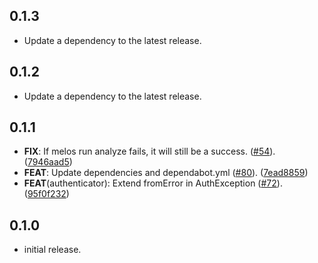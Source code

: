 ## 0.1.3

 - Update a dependency to the latest release.

## 0.1.2

 - Update a dependency to the latest release.

## 0.1.1

 - **FIX**: If melos run analyze fails, it will still be a success. ([#54](https://github.com/altive/altfire/issues/54)). ([7946aad5](https://github.com/altive/altfire/commit/7946aad574c0069ccdc861ef313236d6cf83d685))
 - **FEAT**: Update dependencies and dependabot.yml  ([#80](https://github.com/altive/altfire/issues/80)). ([7ead8859](https://github.com/altive/altfire/commit/7ead8859ec144da35e0bb8414fcbabd5baa0f347))
 - **FEAT**(authenticator): Extend fromError in AuthException ([#72](https://github.com/altive/altfire/issues/72)). ([95f0f232](https://github.com/altive/altfire/commit/95f0f232717e856228080214c69eb053a04d8611))

## 0.1.0

* initial release.

